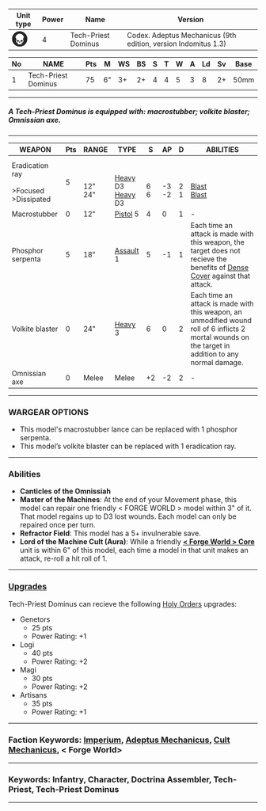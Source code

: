 
|Unit type|Power|Name|Version|
|-|--|--------------------------------------------|------------------------------|
|![HQ icon](../../../../resources/icons/libre40kl-hq-icn.png)|4|Tech-Priest Dominus|Codex. Adeptus Mechanicus (9th edition, version Indomitus 1.3)|

|No|NAME|Pts|M|WS|BS|S|T|W|A|Ld|Sv|Base|
|-----|------------------------------|---|----|--|--|--|--|--|--|--|--|----|
|1|Tech-Priest Dominus|75|6"|3+|2+|4|4|5|3|8|2+|50mm|

---

##### A Tech-Priest Dominus is equipped with: macrostubber; volkite blaster; Omnissian axe.

---

|WEAPON|Pts|RANGE|TYPE|S|AP|D|ABILITIES|
|-|---|----|-----------|--|---|--|-|
|Eradication ray <br /><br />>Focused <br />>Dissipated|5|<br /><br />12"<br />24"|<br /><br />[Heavy](https://github.com/KripC2160/Libre40K/blob/main/resources/rules/weapons.md#heavy) D3 <br />[Heavy](https://github.com/KripC2160/Libre40K/blob/main/resources/rules/weapons.md#heavy) D3|<br /><br />6<br />6|<br /><br />-3<br />-2|<br /><br />2<br />1|<br /><br />[Blast]()<br />[Blast]()|
|Macrostubber|0|12"|[Pistol](https://github.com/KripC2160/Libre40K/blob/main/resources/rules/weapons.md#pistol) 5|4|0|1|-|
|Phosphor serpenta|5|18"|[Assault](https://github.com/KripC2160/Libre40K/blob/main/resources/rules/weapons.md#assault) 1|5|-1|1|Each time an attack is made with this weapon, the target does not recieve the benefits of [Dense Cover]() against that attack.|
|Volkite blaster|0|24"|[Heavy](https://github.com/KripC2160/Libre40K/blob/main/resources/rules/weapons.md#heavy) 3|6|0|2|Each time an attack is made with this weapon, an unmodified wound roll of 6 inflicts 2 mortal wounds on the target in addition to any normal damage.|
|Omnissian axe|0|Melee|Melee|+2|-2|2|-|

---

### **WARGEAR OPTIONS**

* This model's macrostubber lance can be replaced with 1 phosphor serpenta.
* This model’s volkite blaster can be replaced with 1 eradication ray.

---

### **Abilities**

* **Canticles of the Omnissiah**
* **Master of the Machines**: At the end of your Movement phase, this model can repair one friendly < FORGE WORLD > model within 3" of it. That model regains up to D3 lost wounds. Each model can only be repaired once per turn.
* **Refractor Field**: This model has a 5+ invulnerable save.
* **Lord of the Machine Cult (Aura)**: While a friendly [**< Forge World > Core**](https://github.com/KripC2160/Libre40K/blob/main/Libre40K/Imperium/Adeptus%20Mechanicus/Core.md) unit is within 6" of this model, each time a model in that unit makes an attack, re-roll a hit roll of 1.

---

### [Upgrades](https://github.com/KripC2160/Libre40K/blob/main/Libre40K/Imperium/Adeptus%20Mechanicus/Holy%20Orders.md)

Tech-Priest Dominus can recieve the following [Holy Orders](https://github.com/KripC2160/Libre40K/blob/main/Libre40K/Imperium/Adeptus%20Mechanicus/Holy%20Orders.md) upgrades:

* Genetors
  * 25 pts
  * Power Rating: +1
* Logi
  * 40 pts
  * Power Rating: +2
* Magi
  * 30 pts
  * Power Rating: +2
* Artisans
  * 35 pts
  * Power Rating: +1

---

### Faction Keywords: [**Imperium**](https://github.com/KripC2160/Libre40K/blob/main/Libre40K/Imperium/Imperium.md), [**Adeptus Mechanicus**](https://github.com/KripC2160/Libre40K/blob/main/Libre40K/Imperium/Adeptus%20Mechanicus/Adeptus%20Mechanicus.md), [**Cult Mechanicus**](https://github.com/KripC2160/Libre40K/blob/main/Libre40K/Imperium/Adeptus%20Mechanicus/Cult%20Mechanicus.md), **< Forge World>**

---

### Keywords: **Infantry**, **Character**, **Doctrina Assembler**, **Tech-Priest**, **Tech-Priest Dominus**

---
